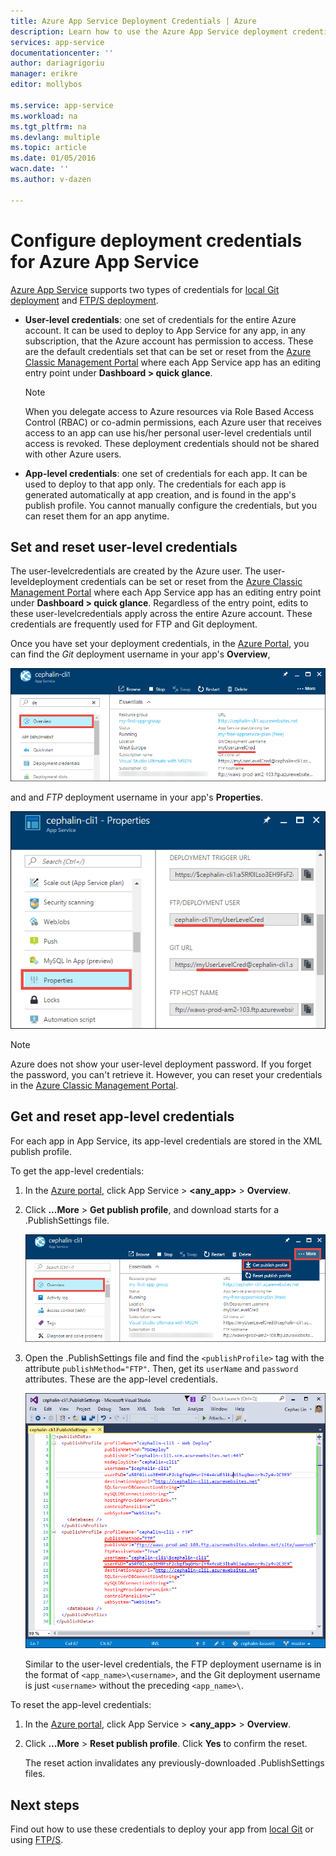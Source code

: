 ```yaml
---
title: Azure App Service Deployment Credentials | Azure
description: Learn how to use the Azure App Service deployment credentials.
services: app-service
documentationcenter: ''
author: dariagrigoriu
manager: erikre
editor: mollybos

ms.service: app-service
ms.workload: na
ms.tgt_pltfrm: na
ms.devlang: multiple
ms.topic: article
ms.date: 01/05/2016
wacn.date: ''
ms.author: v-dazen

---
```

# Configure deployment credentials for Azure App Service
[Azure App Service](/app-service-web/app-service-changes-existing-services) supports two types of credentials for [local Git deployment](app-service-deploy-local-git.md) 
and [FTP/S deployment](app-service-deploy-ftp.md).

* **User-level credentials**: one set of credentials for the entire Azure account. It can be used to deploy to App Service for any app, in any subscription, that the Azure account has permission to access. These are the default
credentials set that can be set or reset from the [Azure Classic Management Portal](https://manage.windowsazure.cn) where each App Service app has an editing entry point under **Dashboard > quick glance**.

    > [!NOTE]
    > When you delegate access to Azure resources via Role Based Access Control (RBAC) or co-admin permissions, each Azure user that receives access to an app can use his/her personal user-level credentials until access is revoked. These deployment credentials should not be shared with other Azure users.
    >
    >

* **App-level credentials**: one set of credentials for each app. It can be used to deploy to that app only. The credentials
for each app is generated automatically at app creation, and is found in the app's publish profile. You cannot manually configure the credentials, but you can reset them for an app anytime.

## <a name="userscope"></a>Set and reset user-level credentials

The user-levelcredentials are created by the Azure user. The user-leveldeployment credentials can be set or reset from the [Azure Classic Management Portal](https://manage.windowsazure.cn) where each App Service app has an editing entry point under **Dashboard > quick glance**. Regardless of the entry point, edits to these user-levelcredentials apply across the entire Azure account. These credentials are frequently used for FTP and Git deployment.

Once you have set your deployment credentials, in the [Azure Portal](https://portal.azure.cn), you can find the *Git* deployment username in your app's **Overview**,

![](./media/app-service-deployment-credentials/deployment_credentials_overview.png)

and and *FTP* deployment username in your app's **Properties**.

![](./media/app-service-deployment-credentials/deployment_credentials_properties.png)

> [!NOTE]
> Azure does not show your user-level deployment password. If you forget the password, you can't retrieve it. However, you can reset your credentials in the [Azure Classic Management Portal](https://manage.windowsazure.cn).
>
>  

## <a name="appscope"></a>Get and reset app-level credentials
For each app in App Service, its app-level credentials are stored in the XML publish profile.

To get the app-level credentials:

1. In the [Azure portal](https://portal.azure.cn), click App Service > **&lt;any_app>** > **Overview**.

2. Click **...More** > **Get publish profile**, and download starts for a .PublishSettings file.

    ![](./media/app-service-deployment-credentials/publish_profile_get.png)

3. Open the .PublishSettings file and find the `<publishProfile>` tag with the attribute `publishMethod="FTP"`. Then, get its `userName` and `password` attributes.
These are the app-level credentials.

    ![](./media/app-service-deployment-credentials/publish_profile_editor.png)

    Similar to the user-level credentials, the FTP deployment username is in the format of `<app_name>\<username>`, and the Git deployment username is just `<username>` without the preceding `<app_name>\`.

To reset the app-level credentials:

1. In the [Azure portal](https://portal.azure.cn), click App Service > **&lt;any_app>** > **Overview**.

2. Click **...More** > **Reset publish profile**. Click **Yes** to confirm the reset.

    The reset action invalidates any previously-downloaded .PublishSettings files.

## Next steps

Find out how to use these credentials to deploy your app from [local Git](app-service-deploy-local-git.md) or using [FTP/S](app-service-deploy-ftp.md).